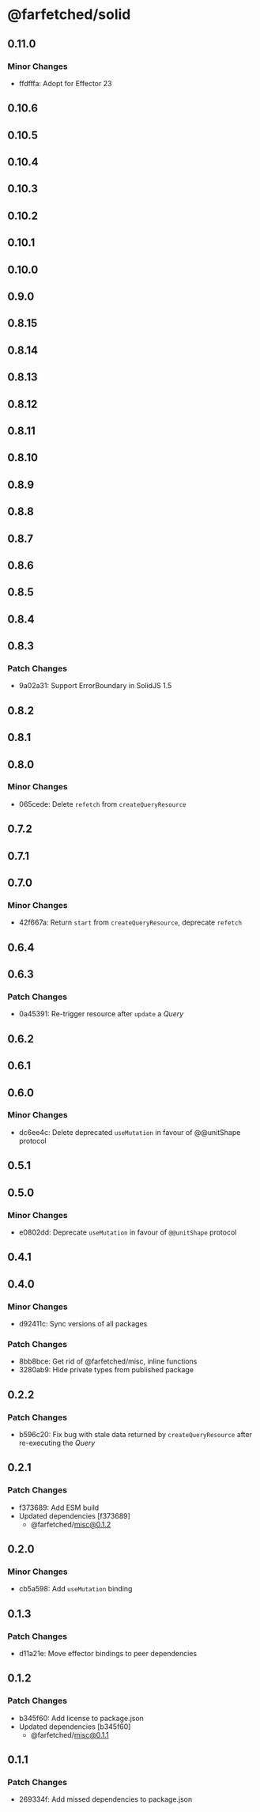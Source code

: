 # @farfetched/solid

## 0.11.0

### Minor Changes

- ffdfffa: Adopt for Effector 23

## 0.10.6

## 0.10.5

## 0.10.4

## 0.10.3

## 0.10.2

## 0.10.1

## 0.10.0

## 0.9.0

## 0.8.15

## 0.8.14

## 0.8.13

## 0.8.12

## 0.8.11

## 0.8.10

## 0.8.9

## 0.8.8

## 0.8.7

## 0.8.6

## 0.8.5

## 0.8.4

## 0.8.3

### Patch Changes

- 9a02a31: Support ErrorBoundary in SolidJS 1.5

## 0.8.2

## 0.8.1

## 0.8.0

### Minor Changes

- 065cede: Delete `refetch` from `createQueryResource`

## 0.7.2

## 0.7.1

## 0.7.0

### Minor Changes

- 42f667a: Return `start` from `createQueryResource`, deprecate `refetch`

## 0.6.4

## 0.6.3

### Patch Changes

- 0a45391: Re-trigger resource after `update` a _Query_

## 0.6.2

## 0.6.1

## 0.6.0

### Minor Changes

- dc6ee4c: Delete deprecated `useMutation` in favour of @@unitShape protocol

## 0.5.1

## 0.5.0

### Minor Changes

- e0802dd: Deprecate `useMutation` in favour of `@@unitShape` protocol

## 0.4.1

## 0.4.0

### Minor Changes

- d92411c: Sync versions of all packages

### Patch Changes

- 8bb8bce: Get rid of @farfetched/misc, inline functions
- 3280ab9: Hide private types from published package

## 0.2.2

### Patch Changes

- b596c20: Fix bug with stale data returned by `createQueryResource` after re-executing the _Query_

## 0.2.1

### Patch Changes

- f373689: Add ESM build
- Updated dependencies [f373689]
  - @farfetched/misc@0.1.2

## 0.2.0

### Minor Changes

- cb5a598: Add `useMutation` binding

## 0.1.3

### Patch Changes

- d11a21e: Move effector bindings to peer dependencies

## 0.1.2

### Patch Changes

- b345f60: Add license to package.json
- Updated dependencies [b345f60]
  - @farfetched/misc@0.1.1

## 0.1.1

### Patch Changes

- 269334f: Add missed dependencies to package.json
